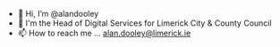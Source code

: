 - 👋 Hi, I’m @alandooley
- 👀 I'm the Head of Digital Services for Limerick City & County Council
- 📫 How to reach me ... alan.dooley@limerick.ie
